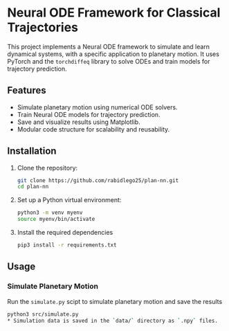 # Neural ODE Framework for Classical Trajectories

This project implements a Neural ODE framework to simulate and learn dynamical systems, with a specific application to planetary motion. It uses PyTorch and the `torchdiffeq` library to solve ODEs and train models for trajectory prediction.

## Features
- Simulate planetary motion using numerical ODE solvers.
- Train Neural ODE models for trajectory prediction.
- Save and visualize results using Matplotlib.
- Modular code structure for scalability and reusability.

## Installation

1. Clone the repository:
   ```bash
   git clone https://github.com/rabidlego25/plan-nn.git
   cd plan-nn
2. Set up a Python virtual environment:
   ```bash
   python3 -m venv myenv
   source myenv/bin/activate
3. Install the required dependencies
   ```bash
   pip3 install -r requirements.txt

## Usage

### Simulate Planetary Motion

Run the `simulate.py` scipt to simulate planetary motion and save the results
   ```bash
   python3 src/simulate.py
* Simulation data is saved in the `data/` directory as `.npy` files.
